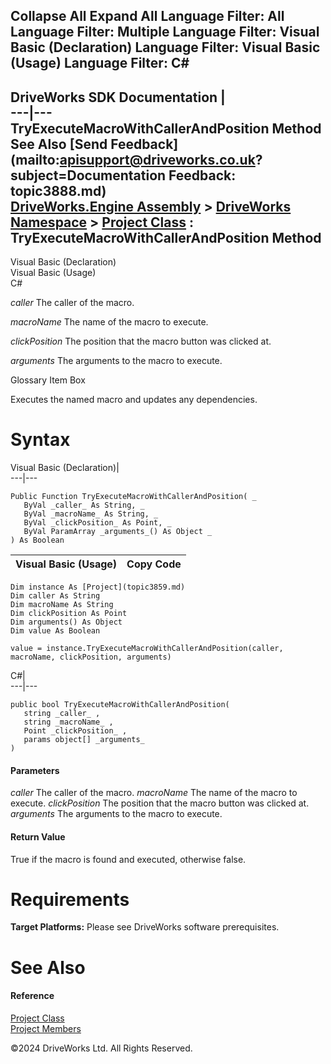        

 Collapse All Expand All  Language Filter: All  Language Filter: Multiple  Language Filter: Visual Basic (Declaration) Language Filter: Visual Basic (Usage) Language Filter: C#  
---  
DriveWorks SDK Documentation  |   
---|---  
TryExecuteMacroWithCallerAndPosition Method   
See Also [Send Feedback](mailto:apisupport@driveworks.co.uk?subject=Documentation Feedback: topic3888.md)  
[DriveWorks.Engine Assembly](topic2156.md) > [DriveWorks Namespace](topic2159.md) > [Project Class](topic3859.md) : TryExecuteMacroWithCallerAndPosition Method  
---  
  
Visual Basic (Declaration)    
Visual Basic (Usage)    
C# 

_caller_
    The caller of the macro.

_macroName_
    The name of the macro to execute.

_clickPosition_
    The position that the macro button was clicked at.

_arguments_
    The arguments to the macro to execute.

Glossary Item Box

Executes the named macro and updates any dependencies. 

# Syntax

Visual Basic (Declaration)|   
---|---  
      
    
    Public Function TryExecuteMacroWithCallerAndPosition( _
       ByVal _caller_ As String, _
       ByVal _macroName_ As String, _
       ByVal _clickPosition_ As Point, _
       ByVal ParamArray _arguments_() As Object _
    ) As Boolean  
  
Visual Basic (Usage)| Copy Code  
---|---  
      
    
    Dim instance As [Project](topic3859.md)
    Dim caller As String
    Dim macroName As String
    Dim clickPosition As Point
    Dim arguments() As Object
    Dim value As Boolean
     
    value = instance.TryExecuteMacroWithCallerAndPosition(caller, macroName, clickPosition, arguments)  
  
C#|   
---|---  
      
    
    public bool TryExecuteMacroWithCallerAndPosition( 
       string _caller_ ,
       string _macroName_ ,
       Point _clickPosition_ ,
       params object[] _arguments_
    )  
  
#### Parameters

 _caller_
    The caller of the macro.
_macroName_
    The name of the macro to execute.
_clickPosition_
    The position that the macro button was clicked at.
_arguments_
    The arguments to the macro to execute.

#### Return Value

True if the macro is found and executed, otherwise false.

# Requirements

**Target Platforms:** Please see DriveWorks software prerequisites.

# See Also

#### Reference

[Project Class](topic3859.md)   
[Project Members](topic3860.md)

©2024 DriveWorks Ltd. All Rights Reserved.
